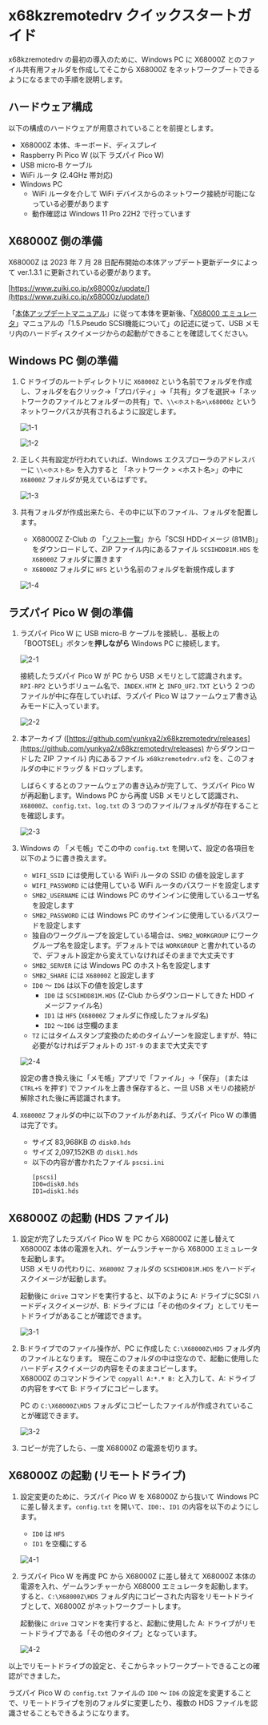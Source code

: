 # x68kzremotedrv クイックスタートガイド

x68kzremotedrv の最初の導入のために、Windows PC に X68000Z とのファイル共有用フォルダを作成してそこから X68000Z をネットワークブートできるようになるまでの手順を説明します。

## ハードウェア構成

以下の構成のハードウェアが用意されていることを前提とします。

* X68000Z 本体、キーボード、ディスプレイ
* Raspberry Pi Pico W (以下 ラズパイ Pico W)
* USB micro-B ケーブル
* WiFi ルータ (2.4GHz 帯対応)
* Windows PC
  * WiFi ルータを介して WiFi デバイスからのネットワーク接続が可能になっている必要があります
  * 動作確認は Windows 11 Pro 22H2 で行っています

## X68000Z 側の準備

X68000Z は 2023 年 7 月 28 日配布開始の本体アップデート更新データによって ver.1.3.1 に更新されている必要があります。

[https://www.zuiki.co.jp/x68000z/update/](https://www.zuiki.co.jp/x68000z/update/)

「[本体アップデートマニュアル](https://www.zuiki.co.jp/x68000z/pdf/Update_ver100.pdf)」に従って本体を更新後、「[X68000 エミュレータ](https://www.zuiki.co.jp/x68000z/pdf/Emulator_ver131.pdf)」マニュアルの「1.5.Pseudo SCSI機能について」の記述に従って、USB メモリ内のハードディスクイメージからの起動ができることを確認してください。

## Windows PC 側の準備

1. C ドライブのルートディレクトリに `X68000Z` という名前でフォルダを作成し、フォルダを右クリック→「プロパティ」→「共有」タブを選択→「ネットワークのファイルとフォルダーの共有」で、`\\<ホスト名>\x68000z` というネットワークパスが共有されるように設定します。

    ![1-1](image/1-1.png)

    ![1-2](image/1-2.png)

2. 正しく共有設定が行われていれば、Windows エクスプローラのアドレスバーに `\\<ホスト名>` を入力すると 「ネットワーク > <ホスト名>」の中に `X68000Z` フォルダが見えているはずです。

    ![1-3](image/1-3.png)

3. 共有フォルダが作成出来たら、その中に以下のファイル、フォルダを配置します。
    * X68000Z Z-Club の 「[ソフト一覧](https://dev.zuiki.com/project-z/community/resource)」から「SCSI HDDイメージ (81MB)」をダウンロードして、ZIP ファイル内にあるファイル `SCSIHDD81M.HDS` を `X68000Z` フォルダに置きます
    * `X68000Z` フォルダに `HFS` という名前のフォルダを新規作成します

    ![1-4](image/1-4.png)

## ラズパイ Pico W 側の準備

1. ラズパイ Pico W に USB micro-B ケーブルを接続し、基板上の「BOOTSEL」ボタンを**押しながら** Windows PC に接続します。

    ![2-1](image/2-1.png)

    接続したラズパイ Pico W が PC から USB メモリとして認識されます。`RPI-RP2` というボリューム名で、`INDEX.HTM` と `INFO_UF2.TXT` という 2 つのファイルが中に存在していれば、ラズパイ Pico W はファームウェア書き込みモードに入っています。

    ![2-2](image/2-2.png)

2. 本アーカイブ ([https://github.com/yunkya2/x68kzremotedrv/releases](https://github.com/yunkya2/x68kzremotedrv/releases) からダウンロードした ZIP ファイル) 内にあるファイル `x68kzremotedrv.uf2` を、このフォルダの中にドラッグ & ドロップします。

    しばらくするとのファームウェアの書き込みが完了して、ラズパイ Pico W が再起動します。Windows PC から再度 USB メモリとして認識され、`X68000Z`、`config.txt`、`log.txt` の 3 つのファイル/フォルダが存在することを確認します。

    ![2-3](image/2-3.png)

3. Windows の 「メモ帳」でこの中の `config.txt` を開いて、設定の各項目を以下のように書き換えます。

    * `WIFI_SSID` には使用している WiFi ルータの SSID の値を設定します
    * `WIFI_PASSWORD` には使用している WiFi ルータのパスワードを設定します
    * `SMB2_USERNAME` には Windows PC のサインインに使用しているユーザ名を設定します
    * `SMB2_PASSWORD` には Windows PC のサインインに使用しているパスワードを設定します
    * 独自のワークグループを設定している場合は、`SMB2_WORKGROUP` にワークグループ名を設定します。デフォルトでは `WORKGROUP` と書かれているので、デフォルト設定から変えていなければそのままで大丈夫です
    * `SMB2_SERVER` には Windows PC のホスト名を設定します
    * `SMB2_SHARE` には `X68000Z` と設定します
    * `ID0` ～ `ID6` は以下の値を設定します
      * `ID0` は `SCSIHDD81M.HDS` (Z-Club からダウンロードしてきた HDD イメージファイル名)
      * `ID1` は `HFS` (`X68000Z` フォルダに作成したフォルダ名)
      * `ID2` ～`ID6` は空欄のまま
    * `TZ` にはタイムスタンプ変換のためのタイムゾーンを設定しますが、特に必要がなければデフォルトの `JST-9` のままで大丈夫です

    ![2-4](image/2-4.png)

    設定の書き換え後に「メモ帳」アプリで「ファイル」→「保存」 (または `CTRL+S` を押す) でファイルを上書き保存すると、一旦 USB メモリの接続が解除された後に再認識されます。

4. `X68000Z` フォルダの中に以下のファイルがあれば、ラズパイ Pico W の準備は完了です。
    * サイズ 83,968KB の `disk0.hds`
    * サイズ 2,097,152KB の `disk1.hds`
    * 以下の内容が書かれたファイル `pscsi.ini`
        ```
        [pscsi]
        ID0=disk0.hds
        ID1=disk1.hds
        ```

## X68000Z の起動 (HDS ファイル)

1. 設定が完了したラズパイ Pico W を PC から X68000Z に差し替えて X68000Z 本体の電源を入れ、ゲームランチャーから X68000 エミュレータを起動します。\
USB メモリの代わりに、`X68000Z` フォルダの `SCSIHDD81M.HDS` をハードディスクイメージが起動します。

    起動後に `drive` コマンドを実行すると、以下のように A: ドライブにSCSI ハードディスクイメージが、B: ドライブには「その他のタイプ」としてリモートドライブがあることが確認できます。

    ![3-1](image/3-1.png)

2. B:ドライブでのファイル操作が、PC に作成した `C:\X68000Z\HDS` フォルダ内のファイルとなります。
現在このフォルダの中は空なので、起動に使用したハードディスクイメージの内容をそのままコピーします。\
X68000Z のコマンドラインで `copyall A:*.* B:` と入力して、A: ドライブの内容をすべて B: ドライブにコピーします。

    PC の `C:\X68000Z\HDS` フォルダにコピーしたファイルが作成されていることが確認できます。

    ![3-2](image/3-2.png)

3. コピーが完了したら、一度 X68000Z の電源を切ります。

## X68000Z の起動 (リモートドライブ)

1. 設定変更のために、ラズパイ Pico W を X68000Z から抜いて Windows PC に差し替えます。`config.txt` を開いて、`ID0:`、`ID1` の内容を以下のようにします。
    * `ID0` は `HFS`
    * `ID1` を空欄にする

    ![4-1](image/4-1.png)

2. ラズパイ Pico W を再度 PC から X68000Z に差し替えて X68000Z 本体の電源を入れ、ゲームランチャーから X68000 エミュレータを起動します。
すると、`C:\X68000Z\HDS` フォルダ内にコピーされた内容をリモートドライブとして、X68000Z がネットワークブートします。

   起動後に `drive` コマンドを実行すると、起動に使用した A: ドライブがリモートドライブである「その他のタイプ」となっています。

    ![4-2](image/4-2.png)

以上でリモートドライブの設定と、そこからネットワークブートできることの確認ができました。

ラズパイ Pico W の `config.txt` ファイルの `ID0` ～ `ID6` の設定を変更することで、リモートドライブを別のフォルダに変更したり、複数の HDS ファイルを認識させることもできるようになります。
